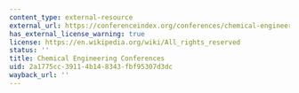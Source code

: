 ```yaml
---
content_type: external-resource
external_url: https://conferenceindex.org/conferences/chemical-engineering
has_external_license_warning: true
license: https://en.wikipedia.org/wiki/All_rights_reserved
status: ''
title: Chemical Engineering Conferences
uid: 2a1775cc-3911-4b14-8343-fbf95307d3dc
wayback_url: ''
---
```

